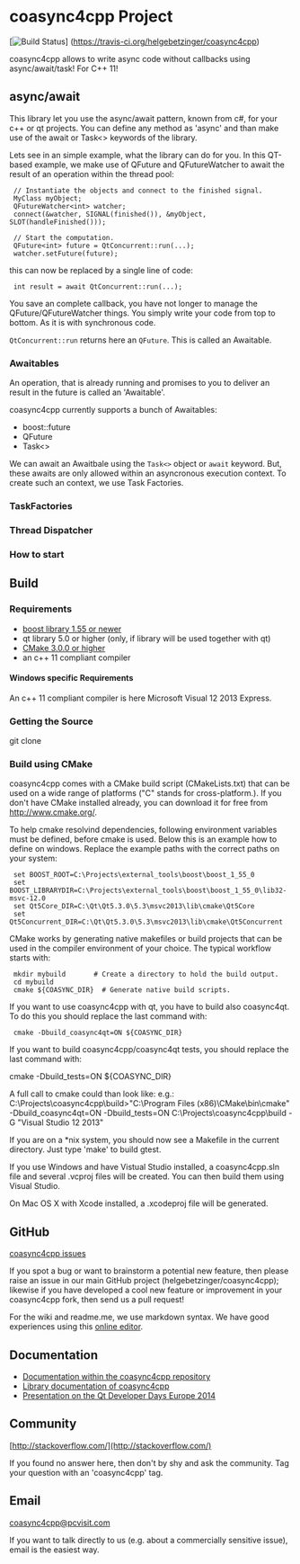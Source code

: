 # coasync4cpp Project  

[![Build Status](https://travis-ci.org/helgebetzinger/coasync4cpp.png?branch=dev-cmake)]
 (https://travis-ci.org/helgebetzinger/coasync4cpp)
 
coasync4cpp allows to write async code without callbacks using async/await/task! For C++ 11! 

## async/await 

This library let you use the async/await pattern, known from c#, for your c++ or qt projects. You can define any method as 'async' and than make use of the await or Task<> keywords of the library.  

Lets see in an simple example, what the library can do for you. In this QT-based example, we make use of QFuture and QFutureWatcher to await the result of an operation within the thread pool: 


     // Instantiate the objects and connect to the finished signal.
     MyClass myObject;
     QFutureWatcher<int> watcher;
     connect(&watcher, SIGNAL(finished()), &myObject, SLOT(handleFinished()));
     
     // Start the computation.
     QFuture<int> future = QtConcurrent::run(...);
     watcher.setFuture(future);

this can now be replaced by a single line of code: 
 
     int result = await QtConcurrent::run(...);

You save an complete callback, you have not longer to manage the QFuture/QFutureWatcher things. You simply write your code from top to bottom. As it is with synchronous code.

`QtConcurrent::run` returns here an `QFuture`. This is called an Awaitable. 

### Awaitables 

An operation, that is already running and promises to you to deliver an result in the future is called an 'Awaitable'. 

coasync4cpp currently supports a bunch of Awaitables: 
* boost::future
* QFuture
* Task<>

We can await an Awaitbale using the `Task<>` object or `await` keyword. But, these awaits are only allowed within an asyncronous execution context. To create such an context, we use Task Factories. 

### TaskFactories
### Thread Dispatcher
### How to start 

## Build 

### Requirements 

* [boost library 1.55 or newer](http://www.boost.org)
* qt library 5.0 or higher (only, if library will be used together with qt)
* [CMake 3.0.0 or higher](http://www.cmake.org/) 
* an c++ 11 compliant compiler

#### Windows specific Requirements 

An c++ 11 compliant compiler is here Microsoft Visual 12 2013 Express.

### Getting the Source

git clone 

### Build using CMake 

coasync4cpp comes with a CMake build script (CMakeLists.txt) that can
be used on a wide range of platforms ("C" stands for cross-platform.).
If you don't have CMake installed already, you can download it for
free from http://www.cmake.org/.

To help cmake resolvind dependencies, following environment variables must be defined, before cmake is used. Below this is an example 
how to define on windows. Replace the example paths with the correct paths on your system: 

     set BOOST_ROOT=C:\Projects\external_tools\boost\boost_1_55_0
     set BOOST_LIBRARYDIR=C:\Projects\external_tools\boost\boost_1_55_0\lib32-msvc-12.0
     set Qt5Core_DIR=C:\Qt\Qt5.3.0\5.3\msvc2013\lib\cmake\Qt5Core
     set Qt5Concurrent_DIR=C:\Qt\Qt5.3.0\5.3\msvc2013\lib\cmake\Qt5Concurrent

CMake works by generating native makefiles or build projects that can
be used in the compiler environment of your choice.  The typical
workflow starts with:

     mkdir mybuild       # Create a directory to hold the build output.
     cd mybuild
     cmake ${COASYNC_DIR}  # Generate native build scripts.

If you want to use coasync4cpp with qt, you have to build also coasync4qt. To do this you should replace the
last command with:

     cmake -Dbuild_coasync4qt=ON ${COASYNC_DIR}

If you want to build coasync4cpp/coasync4qt tests, you should replace the
last command with:

  cmake -Dbuild_tests=ON ${COASYNC_DIR}

A full call to cmake could than look like: 
    e.g.: C:\Projects\coasync4cpp\build>"C:\Program Files (x86)\CMake\bin\cmake" -Dbuild_coasync4qt=ON -Dbuild_tests=ON C:\Projects\coasync4cpp\build -G "Visual Studio 12 2013" 
  
If you are on a *nix system, you should now see a Makefile in the
current directory.  Just type 'make' to build gtest.

If you use Windows and have Vistual Studio installed, a coasync4cpp.sln file
and several .vcproj files will be created.  You can then build them
using Visual Studio.

On Mac OS X with Xcode installed, a .xcodeproj file will be generated.

## GitHub

[coasync4cpp issues](https://github.com/helgebetzinger/coasync4cpp/issues?q=is%3Aopen+sort%3Acreated-desc)

If you spot a bug or want to brainstorm a potential new feature, then please raise an issue in our main GitHub project (helgebetzinger/coasync4cpp); likewise if you have developed a cool new feature or improvement in your coasync4cpp fork, then send us a pull request!

For the wiki and readme.me, we use markdown syntax. We have good experiences using this [online editor](http://dillinger.io/).

## Documentation

* [Documentation within the coasync4cpp repository](https://github.com/helgebetzinger/coasync4cpp/tree/master/doc)
* [Library documentation of coasync4cpp](https://docs.google.com/document/d/1Ak2ZIMMJ6GRTIVOkbAHv2qeCym7z2GIcrmO93qsXPec/edit?usp=sharing)
* [Presentation on the Qt Developer Days Europe 2014](https://docs.google.com/presentation/d/1eWDEcOBHpcMdp16ZLsh8_Oj0edQK4WLviwiTQ6VMaYc)

## Community

[http://stackoverflow.com/](http://stackoverflow.com/)

If you found no answer here, then don't by shy and ask the community. Tag your question with an 'coasync4cpp' tag.

## Email

coasync4cpp@pcvisit.com

If you want to talk directly to us (e.g. about a commercially sensitive issue), email is the easiest way.

